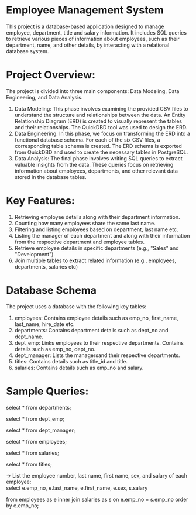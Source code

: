 # Employee Management System

This project is a database-based application designed to manage employee, department, title and salary information. It includes SQL queries to retrieve various pieces of information about employees, such as their department, name, and other details, by interacting with a relational database system.

# Project Overview:

The project is divided into three main components: Data Modeling, Data Engineering, and Data Analysis.
1.	Data Modeling:
This phase involves examining the provided CSV files to understand the structure and relationships between the data. An Entity Relationship Diagram (ERD) is created to visually represent the tables and their relationships. The QuickDBD tool was used to design the ERD.
2.	Data Engineering:
In this phase, we focus on transforming the ERD into a functional database schema. For each of the six CSV files, a corresponding table schema is created. The ERD schema is exported from QuickDBD and used to create the necessary tables in PostgreSQL.
3.	Data Analysis:
The final phase involves writing SQL queries to extract valuable insights from the data. These queries focus on retrieving information about employees, departments, and other relevant data stored in the database tables.

# Key Features:

1. Retrieving employee details along with their department information.
2. Counting how many employees share the same last name.
3. Filtering and listing employees based on department, last name etc.
4. Listing the manager of each department and along with their information from the respective department and employee tables.
5. Retrieve employee details in specific departments (e.g., "Sales" and "Development").
6. Join multiple tables to extract related information (e.g., employees, departments, salaries etc)
   
# Database Schema
The project uses a database with the following key tables:

1. employees: Contains employee details such as emp_no, first_name, last_name, hire_date etc.
2. departments: Contains department details such as dept_no and dept_name.
3. dept_emp: Links employees to their respective departments. Contains details such as emp_no, dept_no.
4. dept_manager: Lists the managersand their respective departments.
5. titles: Contains details such as title_id and title.
6. salaries: Contains details such as emp_no and salary.

# Sample Queries:

select * from departments;

select * from dept_emp;

select * from dept_manager;

select * from employees;

select * from salaries;

select * from titles;

-> List the employee number, last name, first name, sex, and salary of each employee:   
select e.emp_no, e.last_name, e.first_name, e.sex, s.salary 

from employees as e
inner join salaries as s
on e.emp_no = s.emp_no
order by e.emp_no;

